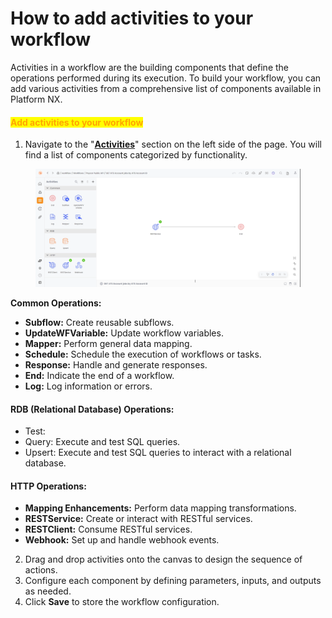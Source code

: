 # How to add activities to your workflow

Activities in a workflow are the building components that define the operations performed during its execution. To build your workflow, you can add various activities from a comprehensive list of components available in Platform NX.

#### <mark style="color:orange;">Ad</mark><mark style="color:orange;">**d activities to your workflow**</mark>

1. Navigate to the "[**Activities**](broken-reference)" section on the left side of the page. You will find a list of  components categorized by functionality.

<figure><img src="../.gitbook/assets/image (20) (1).png" alt=""><figcaption></figcaption></figure>

**Common Operations:**&#x20;

* **Subflow:** Create reusable subflows.
* **UpdateWFVariable:** Update workflow variables.&#x20;
* **Mapper:** Perform general data mapping.&#x20;
* **Schedule:** Schedule the execution of workflows or tasks.&#x20;
* **Response:** Handle and generate responses.&#x20;
* **End:** Indicate the end of a workflow.&#x20;
* **Log:** Log information or errors.&#x20;

#### RDB (Relational Database) Operations:&#x20;

* Test:
* Query: Execute and test SQL queries.
* Upsert: Execute and test SQL queries to interact with a relational database.

#### HTTP Operations:&#x20;

* **Mapping Enhancements:** Perform data mapping transformations.&#x20;
* **RESTService:** Create or interact with RESTful services.&#x20;
* **RESTClient:** Consume RESTful services.&#x20;
* **Webhook:** Set up and handle webhook events.

2. Drag and drop activities onto the canvas to design the sequence of actions.&#x20;
3. Configure each component by defining parameters, inputs, and outputs as needed.
4. Click **Save** to store the workflow configuration.
